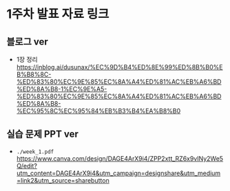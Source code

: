 # 1주차 발표 자료 링크

## 블로그 ver

- 1장 정리
  https://inblog.ai/dusunax/%EC%9D%B4%ED%8E%99%ED%8B%B0%EB%B8%8C-%ED%83%80%EC%9E%85%EC%8A%A4%ED%81%AC%EB%A6%BD%ED%8A%B8-1%EC%9E%A5-%ED%83%80%EC%9E%85%EC%8A%A4%ED%81%AC%EB%A6%BD%ED%8A%B8-%EC%95%8C%EC%95%84%EB%B3%B4%EA%B8%B0

## 실습 문제 PPT ver

- `./week_1.pdf`
  https://www.canva.com/design/DAGE4ArX9i4/ZPP2xtt_RZ6x9vINy2We5Q/edit?utm_content=DAGE4ArX9i4&utm_campaign=designshare&utm_medium=link2&utm_source=sharebutton
